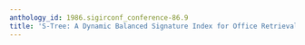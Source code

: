 ```yaml
---
anthology_id: 1986.sigirconf_conference-86.9
title: 'S-Tree: A Dynamic Balanced Signature Index for Office Retrieval'
---
```

